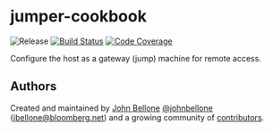 jumper-cookbook
===============
![Release](http://img.shields.io/github/release/johnbellone/jumper-cookbook.svg)
[![Build Status](http://img.shields.io/travis/johnbellone/jumper-cookbook.svg)][5]
[![Code Coverage](http://img.shields.io/coveralls/johnbellone/jumper-cookbook.svg)][6]

Configure the host as a gateway (jump) machine for remote access.

## Authors
Created and maintained by [John Bellone][1] [@johnbellone][2]
(<jbellone@bloomberg.net>) and a growing community of
[contributors][4].

[1]: https://github.com/johnbellone
[2]: https://twitter.com/johnbellone
[3]: http://centos.org
[4]: http://ubuntu.com
[5]: http://travis-ci.org/johnbellone/consul-cookbook
[6]: https://coveralls.io/r/johnbellone/consul-cookbook
[7]: https://github.com/johnbellone/jumper-cookbook/graphs/contributors
